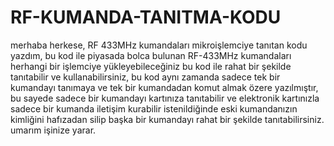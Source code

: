 # RF-KUMANDA-TANITMA-KODU
merhaba herkese, RF 433MHz kumandaları mikroişlemciye tanıtan kodu yazdım, bu kod ile piyasada bolca bulunan RF-433MHz kumandaları herhangi bir işlemciye yükleyebileceğiniz bu kod ile rahat bir şekilde tanıtabilir ve kullanabilirsiniz, bu kod aynı zamanda sadece tek bir kumandayı tanımaya ve tek bir kumandadan komut almak özere yazılmıştır, bu sayede sadece bir kumandayı kartınıza tanıtabilir ve elektronik kartınızla sadece bir kumanda iletişim kurabilir istenildiğinde eski kumandanızın kimliğini hafızadan silip başka bir kumandayı rahat bir şekilde tanıtabilirsiniz. umarım işinize yarar.
